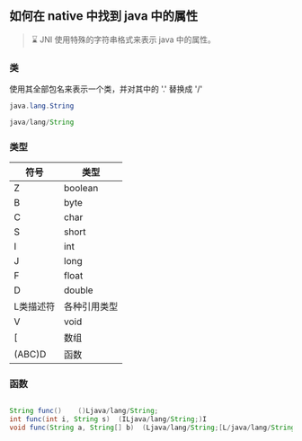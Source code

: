 ## 如何在 native 中找到 java 中的属性


> :hourglass: JNI 使用特殊的字符串格式来表示 java 中的属性。


### 类

使用其全部包名来表示一个类，并对其中的 '.' 替换成 '/'

```java
java.lang.String

java/lang/String

```

### 类型

| 符号  | 类型  |
|------| ------|
| Z    | boolean|
| B    | byte   |
| C | char |
|S | short |
| I | int |
|J | long |
|F | float|
|D | double |
|L类描述符 | 各种引用类型|
| V    | void |
| [    | 数组 |
| (ABC)D | 函数 |

### 函数

``` java

String func()    ()Ljava/lang/String;
int func(int i, String s)  (ILjava/lang/String;)I
void func(String a, String[] b)  (Ljava/lang/String;[L/java/lang/String)V
```



